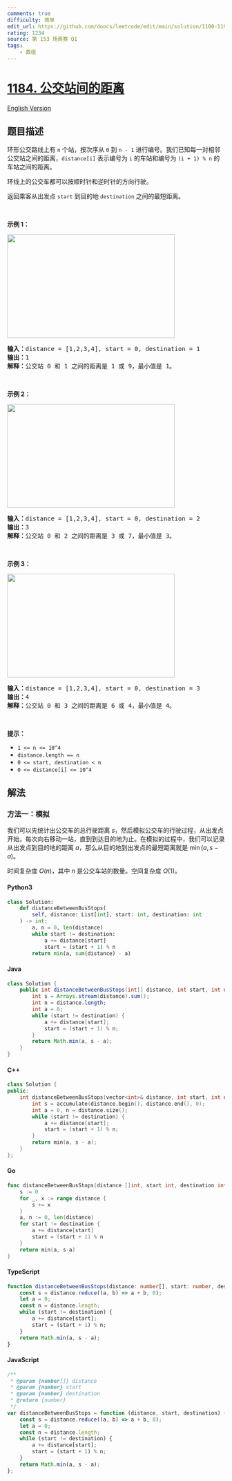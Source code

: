 ```yaml
---
comments: true
difficulty: 简单
edit_url: https://github.com/doocs/leetcode/edit/main/solution/1100-1199/1184.Distance%20Between%20Bus%20Stops/README.md
rating: 1234
source: 第 153 场周赛 Q1
tags:
    - 数组
---
```


<!-- problem:start -->

# [1184. 公交站间的距离](https://leetcode.cn/problems/distance-between-bus-stops)

[English Version](/solution/1100-1199/1184.Distance%20Between%20Bus%20Stops/README_EN.md)

## 题目描述

<!-- description:start -->

<p>环形公交路线上有&nbsp;<code>n</code>&nbsp;个站，按次序从&nbsp;<code>0</code>&nbsp;到&nbsp;<code>n - 1</code>&nbsp;进行编号。我们已知每一对相邻公交站之间的距离，<code>distance[i]</code>&nbsp;表示编号为&nbsp;<code>i</code>&nbsp;的车站和编号为&nbsp;<code>(i + 1) % n</code>&nbsp;的车站之间的距离。</p>

<p>环线上的公交车都可以按顺时针和逆时针的方向行驶。</p>

<p>返回乘客从出发点&nbsp;<code>start</code>&nbsp;到目的地&nbsp;<code>destination</code>&nbsp;之间的最短距离。</p>

<p>&nbsp;</p>

<p><strong>示例 1：</strong></p>

<p><img alt="" src="https://fastly.jsdelivr.net/gh/doocs/leetcode@main/solution/1100-1199/1184.Distance%20Between%20Bus%20Stops/images/untitled-diagram-1.jpg" style="height: 240px; width: 388px;"></p>

<pre><strong>输入：</strong>distance = [1,2,3,4], start = 0, destination = 1
<strong>输出：</strong>1
<strong>解释：</strong>公交站 0 和 1 之间的距离是 1 或 9，最小值是 1。</pre>

<p>&nbsp;</p>

<p><strong>示例 2：</strong></p>

<p><img alt="" src="https://fastly.jsdelivr.net/gh/doocs/leetcode@main/solution/1100-1199/1184.Distance%20Between%20Bus%20Stops/images/untitled-diagram-1-1.jpg" style="height: 240px; width: 388px;"></p>

<pre><strong>输入：</strong>distance = [1,2,3,4], start = 0, destination = 2
<strong>输出：</strong>3
<strong>解释：</strong>公交站 0 和 2 之间的距离是 3 或 7，最小值是 3。
</pre>

<p>&nbsp;</p>

<p><strong>示例 3：</strong></p>

<p><img alt="" src="https://fastly.jsdelivr.net/gh/doocs/leetcode@main/solution/1100-1199/1184.Distance%20Between%20Bus%20Stops/images/untitled-diagram-1-2.jpg" style="height: 240px; width: 388px;"></p>

<pre><strong>输入：</strong>distance = [1,2,3,4], start = 0, destination = 3
<strong>输出：</strong>4
<strong>解释：</strong>公交站 0 和 3 之间的距离是 6 或 4，最小值是 4。
</pre>

<p>&nbsp;</p>

<p><strong>提示：</strong></p>

<ul>
	<li><code>1 &lt;= n&nbsp;&lt;= 10^4</code></li>
	<li><code>distance.length == n</code></li>
	<li><code>0 &lt;= start, destination &lt; n</code></li>
	<li><code>0 &lt;= distance[i] &lt;= 10^4</code></li>
</ul>

<!-- description:end -->

## 解法

<!-- solution:start -->

### 方法一：模拟

我们可以先统计出公交车的总行驶距离 $s$，然后模拟公交车的行驶过程，从出发点开始，每次向右移动一站，直到到达目的地为止。在模拟的过程中，我们可以记录从出发点到目的地的距离 $a$，那么从目的地到出发点的最短距离就是 $\min(a, s - a)$。

时间复杂度 $O(n)$，其中 $n$ 是公交车站的数量。空间复杂度 $O(1)$。

<!-- tabs:start -->

#### Python3

```python
class Solution:
    def distanceBetweenBusStops(
        self, distance: List[int], start: int, destination: int
    ) -> int:
        a, n = 0, len(distance)
        while start != destination:
            a += distance[start]
            start = (start + 1) % n
        return min(a, sum(distance) - a)
```

#### Java

```java
class Solution {
    public int distanceBetweenBusStops(int[] distance, int start, int destination) {
        int s = Arrays.stream(distance).sum();
        int n = distance.length;
        int a = 0;
        while (start != destination) {
            a += distance[start];
            start = (start + 1) % n;
        }
        return Math.min(a, s - a);
    }
}
```

#### C++

```cpp
class Solution {
public:
    int distanceBetweenBusStops(vector<int>& distance, int start, int destination) {
        int s = accumulate(distance.begin(), distance.end(), 0);
        int a = 0, n = distance.size();
        while (start != destination) {
            a += distance[start];
            start = (start + 1) % n;
        }
        return min(a, s - a);
    }
};
```

#### Go

```go
func distanceBetweenBusStops(distance []int, start int, destination int) int {
	s := 0
	for _, x := range distance {
		s += x
	}
	a, n := 0, len(distance)
	for start != destination {
		a += distance[start]
		start = (start + 1) % n
	}
	return min(a, s-a)
}
```

#### TypeScript

```ts
function distanceBetweenBusStops(distance: number[], start: number, destination: number): number {
    const s = distance.reduce((a, b) => a + b, 0);
    let a = 0;
    const n = distance.length;
    while (start != destination) {
        a += distance[start];
        start = (start + 1) % n;
    }
    return Math.min(a, s - a);
}
```

#### JavaScript

```js
/**
 * @param {number[]} distance
 * @param {number} start
 * @param {number} destination
 * @return {number}
 */
var distanceBetweenBusStops = function (distance, start, destination) {
    const s = distance.reduce((a, b) => a + b, 0);
    let a = 0;
    const n = distance.length;
    while (start != destination) {
        a += distance[start];
        start = (start + 1) % n;
    }
    return Math.min(a, s - a);
};
```

<!-- tabs:end -->

<!-- solution:end -->

<!-- problem:end -->
